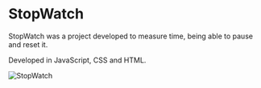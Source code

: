 # StopWatch

StopWatch was a project developed to measure time, being able to pause and reset it.

Developed in JavaScript, CSS and HTML.

![StopWatch](https://user-images.githubusercontent.com/110068135/196527874-9faf1951-dd3b-493b-8427-7ee32f7bf086.png)


